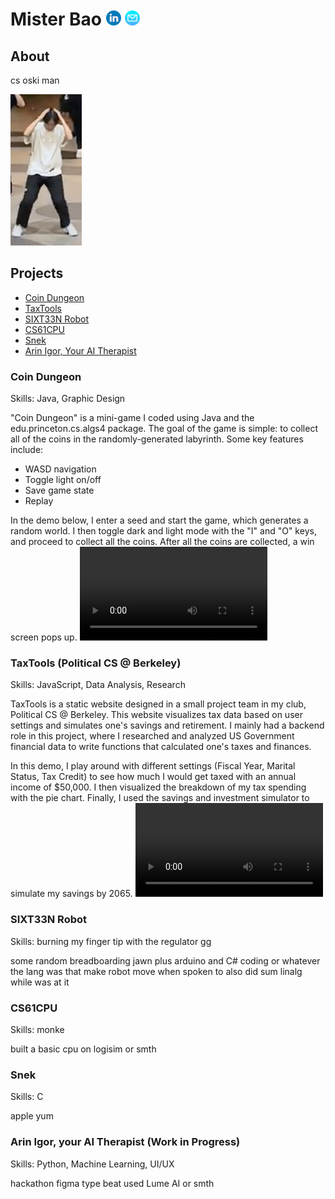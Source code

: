 # Mister Bao  [![linkedin](img/linkedin.png)](http://linkedin.com/in/alan-bao/)  <a href="mailto:alanb@berkeley.edu">![email](img/email.png)</a>

## About
cs oski man


![joever](/img/itsjoever.png)

## Projects
- [Coin Dungeon](#coin-dungeon)
- [TaxTools](#taxtools-(political-cs-@-berkeley))
- [SIXT33N Robot](#sixt33n-robot)
- [CS61CPU](#cs61cpu)
- [Snek](#snek)
- [Arin Igor, Your AI Therapist](#arin-igor-ai-therapist-(work-in-progress))

### Coin Dungeon
Skills: Java, Graphic Design

"Coin Dungeon" is a mini-game I coded using Java and the edu.princeton.cs.algs4 package. The goal of the game is simple: to collect all of the coins in the randomly-generated labyrinth. Some key features include:
- WASD navigation
- Toggle light on/off
- Save game state
- Replay

In the demo below, I enter a seed and start the game, which generates a random world. I then toggle dark and light mode with the "I" and "O" keys, and proceed to collect all the coins. After all the coins are collected, a win screen pops up.
![coindungeon](/vid/coindungeon.mp4)

### TaxTools (Political CS @ Berkeley)
Skills: JavaScript, Data Analysis, Research

TaxTools is a static website designed in a small project team in my club, Political CS @ Berkeley. This website visualizes tax data based on user settings and simulates one's savings and retirement. I mainly had a backend role in this project, where I researched and analyzed US Government financial data to write functions that calculated one's taxes and finances.

In this demo, I play around with different settings (Fiscal Year, Marital Status, Tax Credit) to see how much I would get taxed with an annual income of $50,000. I then visualized the breakdown of my tax spending with the pie chart. Finally, I used the savings and investment simulator to simulate my savings by 2065.
![PCSTaxTools](/vid/pcstaxtools.mp4)

### SIXT33N Robot
Skills: burning my finger tip with the regulator gg

some random breadboarding jawn plus arduino and C# coding or whatever the lang was that make robot move when spoken to also did sum linalg while was at it

### CS61CPU
Skills: monke

built a basic cpu on logisim or smth

### Snek
Skills: C

apple yum

### Arin Igor, your AI Therapist (Work in Progress)
Skills: Python, Machine Learning, UI/UX

hackathon figma type beat used Lume AI or smth
